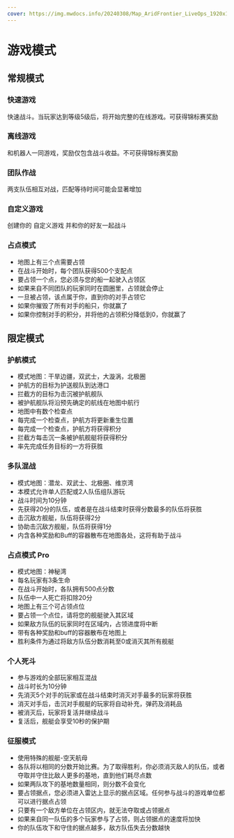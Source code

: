 ```yaml
---
cover: https://img.mwdocs.info/20240308/Map_AridFrontier_LiveOps_1920x1080_66251039cbc07f56c9f85fa215e9f67d.4qr2h41nol.webp
---
```


# 游戏模式

## 常规模式

### <HopeIcon icon="light" size="1.5rem"/> 快速游戏

快速战斗。当玩家达到等级5级后，将开始完整的在线游戏。可获得锦标赛奖励

### <HopeIcon icon="people" size="1.5rem"/> 离线游戏

和机器人一同游戏，奖励仅包含战斗收益。不可获得锦标赛奖励

### <HopeIcon icon="group" size="1.5rem"/> 团队作战

两支队伍相互对战，匹配等待时间可能会显著增加

### <HopeIcon icon="edit" size="1.5rem"/> 自定义游戏

创建你的 自定义游戏 并和你的好友一起战斗

### <HopeIcon icon="update" size="1.5rem"/> 占点模式

- 地图上有三个点需要占领
- 在战斗开始时，每个团队获得500个支配点
- 要占领一个点，您必须与您的船一起驶入占领区
- 如果来自不同团队的玩家同时在圆圈里，占领就会停止
- 一旦被占领，该点属于你，直到你的对手占领它
- 如果你摧毁了所有对手的船只，你就赢了
- 如果你控制对手的积分，并将他的占领积分降低到0，你就赢了

## 限定模式

### <HopeIcon icon="navigation" size="1.5rem"/> 护航模式 <Badge text="金属霜冻、沙丘抗争" type="info" />

- 模式地图：干旱边疆，双武士，大漩涡，北极圈
- 护航方的目标为护送舰队到达港口
- 拦截方的目标为击沉被护航舰队
- 被护航舰队将沿预先确定的航线在地图中航行
- 地图中有数个检查点
- 每完成一个检查点，护航方将更新重生位置
- 每完成一个检查点，护航方将获得积分
- 拦截方每击沉一条被护航舰艇将获得积分
- 率先完成任务目标的一方将获胜

### <HopeIcon icon="group" size="1.5rem"/> 多队混战 <Badge text="藏匿之龙" type="info" />

- 模式地图：潜龙、双武士、北极圈、维京湾
- 本模式允许单人匹配或2人队伍组队游玩
- 战斗时间为10分钟
- 先获得20分的队伍，或者是在战斗结束时获得分数最多的队伍将获胜
- 击沉敌方舰艇，队伍将获得2分
- 协助击沉敌方舰艇，队伍将获得1分
- 内含各种奖励和Buff的容器散布在地图各处，这将有助于战斗

### <HopeIcon icon="update" size="1.5rem"/> 占点模式 Pro <Badge text="来自深处" type="info" />

- 模式地图：神秘湾
- 每名玩家有3条生命
- 在战斗开始时，各队拥有500点分数
- 队伍中一人死亡将扣除20分
- 地图上有三个可占领点位
- 要占领一个点位，请将您的舰艇驶入其区域
- 如果敌方队伍的玩家同时在区域内，占领进度将中断
- 带有各种奖励和buff的容器散布在地图上
- 胜利条件为通过将敌方队伍分数消耗至0或消灭其所有舰艇

### <HopeIcon icon="people" size="1.5rem"/> 个人死斗 <Badge text="海盗嘉年华、来自深处、猎物之海2、冬季运动会" type="info" />

- 参与游戏的全部玩家相互混战
- 战斗时长为10分钟
- 先消灭5个对手的玩家或在战斗结束时消灭对手最多的玩家将获胜
- 消灭对手后，击沉对手舰艇的玩家将自动补充，弹药及消耗品
- 被消灭后，玩家将复活并继续战斗
- 复活后，舰艇会享受10秒的保护期

### <HopeIcon icon="proposal" size="1.5rem"/> 征服模式 <Badge text="巨兽之战" type="info" />

- 使用特殊的舰艇-空天航母
- 各队将以相同的分数开始比赛。为了取得胜利，你必须消灭敌人的队伍，或者夺取并守住比敌人更多的基地，直到他们耗尽点数
- 如果两队攻下的基地数量相同，则分数不会变化
- 要占领据点，您必须进入雷达上显示的据点区域。任何参与战斗的游戏单位都可以进行据点占领
- 只要有一个敌方单位在占领区内，就无法夺取或占领据点
- 如果来自同一队伍的多个玩家参与了占领，则占领据点的速度将加快
- 你的队伍攻下和守住的据点越多，敌方队伍失去分数越快